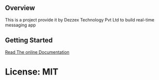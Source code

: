 ## Overview

This is a project provide it by Dezzex Technology Pvt Ltd to build real-time messaging app


## Getting Started
  
<a href="https://dezzex-technology-pvt-ltd-challenge.netlify.app/">Read The online Documentation</a>

# License: MIT
